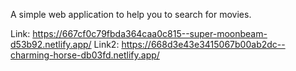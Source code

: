 A simple web application to help you to search for movies.

Link: https://667cf0c79fbda364caa0c815--super-moonbeam-d53b92.netlify.app/
Link2: https://668d3e43e3415067b00ab2dc--charming-horse-db03fd.netlify.app/
